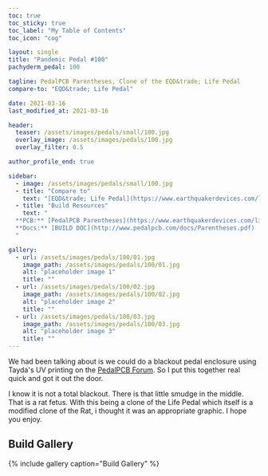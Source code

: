 ```yaml
---
toc: true
toc_sticky: true
toc_label: "My Table of Contents"
toc_icon: "cog"

layout: single
title: "Pandemic Pedal #100"
pachyderm_pedal: 100

tagline: PedalPCB Parentheses, Clone of the EQD&trade; Life Pedal
compare-to: "EQD&trade; Life Pedal"

date: 2021-03-16
last_modified_at: 2021-03-16

header:
  teaser: /assets/images/pedals/small/100.jpg
  overlay_image: /assets/images/pedals/100.jpg
  overlay_filter: 0.5

author_profile_end: true

sidebar:
  - image: /assets/images/pedals/small/100.jpg
  - title: "Compare to"
    text: "[EQD&trade; Life Pedal](https://www.earthquakerdevices.com/life-pedal)"
  - title: "Build Resources"
    text: "
  **PCB:** [PedalPCB Parentheses](https://www.earthquakerdevices.com/life-pedal)<br>
  **Docs:** [BUILD DOC](http://www.pedalpcb.com/docs/Parentheses.pdf)
  "

gallery:
  - url: /assets/images/pedals/100/01.jpg
    image_path: /assets/images/pedals/100/01.jpg
    alt: "placeholder image 1"
    title: ""
  - url: /assets/images/pedals/100/02.jpg
    image_path: /assets/images/pedals/100/02.jpg
    alt: "placeholder image 2"
    title: ""
  - url: /assets/images/pedals/100/03.jpg
    image_path: /assets/images/pedals/100/03.jpg
    alt: "placeholder image 3"
    title: ""
---
```


We had been talking about is we could do a blackout pedal enclosure using Tayda's UV printing on the [PedalPCB Forum](http://forum.pedalpcb.com/). So I put this together real quick and got it out the door.

I know it is not a total blackout. There is that little smudge in the middle. That is a rat fetus. With this being a clone of the Life Pedal which itself is a modified clone of the Rat, i thought it was an appropriate graphic. I hope you enjoy.

## Build Gallery

{% include gallery caption="Build Gallery" %}
